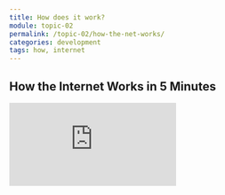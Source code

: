 ```yaml
---
title: How does it work?
module: topic-02
permalink: /topic-02/how-the-net-works/
categories: development
tags: how, internet
---
```


<div class="divider-heading"></div>


## How the Internet Works in 5 Minutes
<div class="embed-responsive embed-responsive-16by9">
  <iframe class="embed-responsive-item" src="https://www.youtube.com/embed/7_LPdttKXPc?rel=0&amp;showinfo=0" frameborder="0" allowfullscreen></iframe>
</div>
